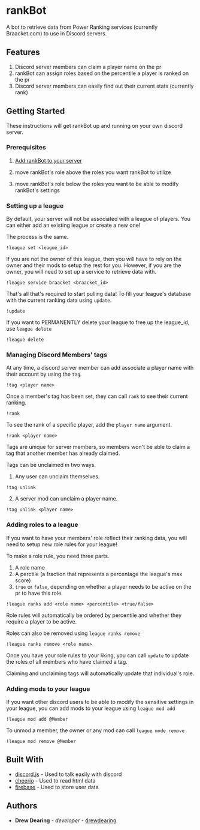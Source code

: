 # rankBot

A bot to retrieve data from Power Ranking services (currently Braacket.com) to use in Discord servers.

## Features
1. Discord server members can claim a player name on the pr
2. rankBot can assign roles based on the percentile a player is ranked on the pr
3. Discord server members can easily find out their current stats (currently rank)

## Getting Started

These instructions will get rankBot up and running on your own discord server.

### Prerequisites

1. [Add rankBot to your server](https://discordapp.com/api/oauth2/authorize?client_id=547545067796299786&permissions=268435456&scope=bot)

2. move rankBot's role above the roles you want rankBot to utilize

3. move rankBot's role below the roles you want to be able to modify rankBot's settings


### Setting up a league

By default, your server will not be associated with a league of players. You can either add an existing league or create a new one!

The process is the same.

```
!league set <league_id>
```

If you are not the owner of this league, then you will have to rely on the owner and their mods to setup the rest for you. However, if you are the owner, you will need to set up a service to retrieve data with.

```
!league service braacket <braacket_id>
```

That's all that's required to start pulling data! To fill your league's database with the current ranking data using `update`.

```
!update
```

If you want to PERMANENTLY delete your league to free up the league_id, use `league delete`

```
!league delete
```

### Managing Discord Members' tags

At any time, a discord server member can add associate a player name with their account by using the `tag`.

```
!tag <player name>
```

Once a member's tag has been set, they can call `rank` to see their current ranking.

```
!rank
```

To see the rank of a specific player, add the `player name` argument.

```
!rank <player name>
```

Tags are unique for server members, so members won't be able to claim a tag that another member has already claimed.

Tags can be unclaimed in two ways.

1. Any user can unclaim themselves.

```
!tag unlink
```

2. A server mod can unclaim a player name.

```
!tag unlink <player name>
```

### Adding roles to a league

If you want to have your members' role reflect their ranking data, you will need to setup new role rules for your league!

To make a role rule, you need three parts.

1. A role name
2. A perctile (a fraction that represents a percentage the league's max score)
3. `true` or `false`, depending on whether a player needs to be active on the pr to have this role.

```
!league ranks add <role name> <percentile> <true/false>
```

Role rules will automatically be ordered by percentile and whether they require a player to be active.

Roles can also be removed using `league ranks remove`

```
!league ranks remove <role name>
```

Once you have your role rules to your liking, you can call `update` to update the roles of all members who have claimed a tag.

Claiming and unclaiming tags will automatically update that individual's role.

### Adding mods to your league

If you want other discord users to be able to modify the sensitive settings in your league, you can add mods to your league using `league mod add`

```
!league mod add @Member
```

To unmod a member, the owner or any mod can call `league mode remove`

```
!league mod remove @Member
```

## Built With

* [discord.js](https://discord.js.org) - Used to talk easily with discord
* [cheerio](https://cheerio.js.org/) - Used to read html data
* [firebase](https://firebase.google.com/) - Used to store user data

## Authors

* **Drew Dearing** - *developer* - [drewdearing](https://github.com/drewdearing)
